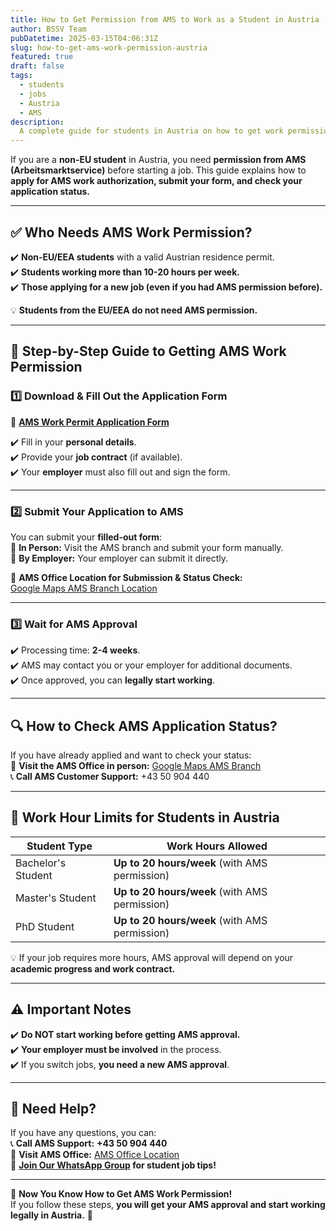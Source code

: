 ```yaml
---
title: How to Get Permission from AMS to Work as a Student in Austria
author: BSSV Team
pubDatetime: 2025-03-15T04:06:31Z
slug: how-to-get-ams-work-permission-austria
featured: true
draft: false
tags:
  - students
  - jobs
  - Austria
  - AMS
description: 
  A complete guide for students in Austria on how to get work permission from AMS, including the required form and AMS office location for submission.
---
```


If you are a **non-EU student** in Austria, you need **permission from AMS (Arbeitsmarktservice)** before starting a job. This guide explains how to **apply for AMS work authorization, submit your form, and check your application status.**  

---

## ✅ **Who Needs AMS Work Permission?**  
✔️ **Non-EU/EEA students** with a valid Austrian residence permit.  
✔️ **Students working more than 10-20 hours per week.**  
✔️ **Those applying for a new job (even if you had AMS permission before).**  

💡 **Students from the EU/EEA do not need AMS permission.**  

---

## 📌 **Step-by-Step Guide to Getting AMS Work Permission**  

### 1️⃣ **Download & Fill Out the Application Form**  
🔗 **[AMS Work Permit Application Form](https://www.formularservice.gv.at/site/fsrv/Resources/AMS/ABV/FBBK_Antrag_BB_Studierende_Künstler_innen.pdf)**  

✔️ Fill in your **personal details**.  
✔️ Provide your **job contract** (if available).  
✔️ Your **employer** must also fill out and sign the form.  

---

### 2️⃣ **Submit Your Application to AMS**  
You can submit your **filled-out form**:  
📍 **In Person:** Visit the AMS branch and submit your form manually.  
📍 **By Employer:** Your employer can submit it directly.  

🔗 **AMS Office Location for Submission & Status Check:**  
[Google Maps AMS Branch Location](https://maps.app.goo.gl/ka5KbjXkZf7MppTaA?g_st=com.google.maps.preview.copy)  

---

### 3️⃣ **Wait for AMS Approval**  
✔️ Processing time: **2-4 weeks**.  
✔️ AMS may contact you or your employer for additional documents.  
✔️ Once approved, you can **legally start working**.  

---

## 🔍 **How to Check AMS Application Status?**  
If you have already applied and want to check your status:  
📍 **Visit the AMS Office in person:** [Google Maps AMS Branch](https://maps.app.goo.gl/ka5KbjXkZf7MppTaA?g_st=com.google.maps.preview.copy)  
📞 **Call AMS Customer Support:** +43 50 904 440  

---

## 📝 **Work Hour Limits for Students in Austria**  

| Student Type | Work Hours Allowed |
|-------------|------------------|
| Bachelor's Student | **Up to 20 hours/week** (with AMS permission) |
| Master's Student | **Up to 20 hours/week** (with AMS permission) |
| PhD Student | **Up to 20 hours/week** (with AMS permission) |

💡 If your job requires more hours, AMS approval will depend on your **academic progress and work contract.**  

---

## ⚠️ **Important Notes**  
✔️ **Do NOT start working before getting AMS approval.**  
✔️ **Your employer must be involved** in the process.  
✔️ If you switch jobs, **you need a new AMS approval**.  

---

## 📍 **Need Help?**  
If you have any questions, you can:  
📞 **Call AMS Support:** **+43 50 904 440**  
📍 **Visit AMS Office:** [AMS Office Location](https://maps.app.goo.gl/ka5KbjXkZf7MppTaA?g_st=com.google.maps.preview.copy)  
📢 **[Join Our WhatsApp Group](https://chat.whatsapp.com/LmVZz7wgJAd8Y95HYY2reQ) for student job tips!**  

---

🎉 **Now You Know How to Get AMS Work Permission!**  
If you follow these steps, **you will get your AMS approval and start working legally in Austria.** 🚀  